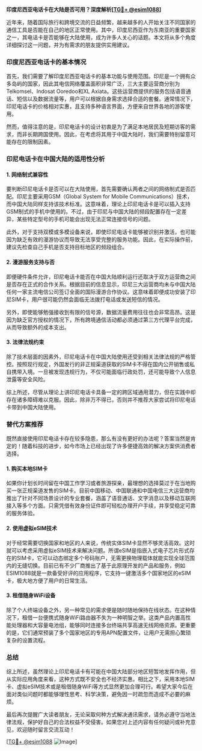 **印度尼西亚电话卡在大陆是否可用？深度解析[[TG💪+ @esim1088](https://t.me/s/esim1088)]**

近年来，随着国际旅行和跨境交流的日益频繁，越来越多的人开始关注不同国家的通信工具是否能在自己的地区正常使用。其中，印度尼西亚作为东南亚的重要国家之一，其电话卡是否能够在大陆使用，成为许多人关心的话题。本文将从多个角度详细探讨这一问题，并为有需求的朋友提供实用建议。

### 印度尼西亚电话卡的基本情况

首先，我们需要了解印度尼西亚电话卡的基本功能与使用范围。印尼是一个拥有众多岛屿的国家，因此其电信网络覆盖面积非常广泛，三大主要运营商分别为Telkomsel、Indosat Ooredoo和XL Axiata。这些运营商提供的服务包括语音通话、短信以及数据流量等，用户可以根据自身需求选择合适的套餐。通常情况下，印尼电话卡的价格相对实惠，且支持多种语言界面，方便来自世界各地的游客使用。

然而，值得注意的是，印尼电话卡的设计初衷是为了满足本地居民及短期访客的需求，而非长期跨国使用。因此，在考虑将其用于中国大陆时，我们需要特别留意可能存在的限制因素。

### 印尼电话卡在中国大陆的适用性分析

#### 1. 网络制式兼容性
要判断印尼电话卡是否可以在大陆使用，首先需要确认两者之间的网络制式是否匹配。印尼主要采用GSM（Global System for Mobile Communications）技术，而中国大陆同样支持该技术标准。这意味着，理论上印尼电话卡是可以插入支持GSM制式的手机中使用的。不过，由于印尼与中国大陆的频段配置存在一定差异，某些特定型号的手机可能会出现无法正常连接信号的问题。

此外，对于支持双模或多模设备来说，即使印尼电话卡能够被识别并激活，也可能因为缺乏有效的漫游协议而导致无法享受完整的服务功能。因此，在实际操作前，建议先检查自己手机是否支持目标地区的频段组合。

#### 2. 漫游服务支持与否
即便硬件条件允许，印尼电话卡能否在中国大陆顺利运行还取决于双方运营商之间是否存在正式的合作关系。根据目前的信息显示，印尼三大运营商均未与中国大陆任何一家主流电信公司签订全面的国际漫游合作协议。这意味着即便成功安装了印尼SIM卡，用户很可能仍然会面临无法拨打电话或发送短信的情况。

另外，即使能够勉强接收到有限的信号源，数据流量费用往往也会非常高昂。这是因为缺乏官方授权的情况下，所有跨境通信活动都必须通过第三方代理平台完成，从而导致额外的成本支出。

#### 3. 法律法规约束
除了技术层面的因素外，印尼电话卡在中国大陆使用还受到相关法律法规的严格管控。按照现行规定，外国发行的非正规渠道获取的SIM卡不得在国内公开销售或私自携带入境。一旦被发现违规行为，不仅可能面临行政处罚，还可能导致个人信息泄露等安全风险。

综上所述，尽管从理论上讲印尼电话卡具备一定的跨区域通用潜力，但在实践中却存在诸多障碍难以克服。因此，除非万不得已，否则并不推荐大家尝试将印尼电话卡带到中国大陆使用。

### 替代方案推荐

既然直接使用印尼电话卡存在较多隐患，那么有没有更好的办法呢？答案当然是肯定的！随着科技的进步，如今市场上已经出现了许多便捷高效的解决方案供消费者选择。

#### 1. 购买本地SIM卡
如果你计划长时间留在中国工作学习或者旅游探亲，最理想的选择莫过于在当地购买一张正规渠道发售的SIM卡。目前中国移动、中国联通和中国电信三大运营商均推出了针对不同场景设计的专业套餐，涵盖了语音通话、文字消息以及移动互联网接入等多个方面。只需凭借有效身份证件即可轻松办理开户手续，并享受稳定可靠的服务体验。

#### 2. 使用虚拟eSIM技术
对于经常需要切换国家和地区的人来说，传统实体SIM卡显然不够灵活高效。这时就可以考虑采用虚拟eSIM技术来解决问题。所谓eSIM是指嵌入式电子芯片形式存在的SIM卡，它可以动态绑定多个号码账户，无需更换物理载体就能实现全球范围内的无缝切换。目前已有不少厂商推出了基于此原理开发的产品和服务，例如ESIM1088就是一款备受好评的应用程序，它支持一键激活多个国家地区的eSIM卡，极大地方便了用户的日常生活。

#### 3. 租借随身WiFi设备
除了个人终端设备之外，另一种常见的需求便是随时随地保持在线状态。在这种情况下，租借一台便携式随身WiFi路由器不失为一种明智之举。这类产品内置高性能处理器和大容量电池组，能够同时连接多台终端共享高速无线网络资源。更重要的是，它们通常预装了多个国家地区的专用APN配置文件，让用户无需担心繁琐复杂的设置流程。

### 总结

综上所述，虽然理论上印尼电话卡有可能在中国大陆部分地区短暂地发挥作用，但从实际应用角度来看，这种方式既不安全也不经济实惠。相比之下，采用本地SIM卡、虚拟eSIM技术或是租借随身WiFi等方式显然更加合理可行。希望大家今后在面对类似问题时都能够理性思考、科学决策，避免因一时疏忽而造成不必要的麻烦。

最后再次提醒广大读者朋友，无论采取何种方式解决通讯需求，请务必遵守当地法律法规，保护好自己的合法权益不受侵害。如果您对上述内容有任何疑问或补充意见，欢迎随时留言交流互动！

[[TG💪+ @esim1088](https://t.me/s/esim1088) ![Image](https://i.postimg.cc/4NQfJmqS/Snipaste-2025-05-13-00-14-12.png)]